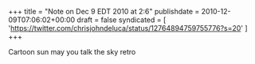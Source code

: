+++
title = "Note on Dec 9 EDT 2010 at 2:6"
publishdate = 2010-12-09T07:06:02+00:00
draft = false
syndicated = [ 'https://twitter.com/chrisjohndeluca/status/12764894759755776?s=20' ]
+++

Cartoon sun may you talk the sky retro
